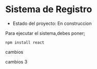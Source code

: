 <h1> Sistema de Registro </h1>

- Estado del proyecto: En construccion 


Para ejecutar el sistema,debes poner; 

```npm install react```

 
cambios


cambios 3 
